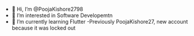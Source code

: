 - 👋 Hi, I’m @PoojaKishore2798
- 👀 I’m interested in Software Developemtn
- 🌱 I’m currently learning Flutter
-Previously PoojaKishore27, new account because it was locked out

<!---
PoojaKishore2798/PoojaKishore2798 is a ✨ special ✨ repository because its `README.md` (this file) appears on your GitHub profile.
You can click the Preview link to take a look at your changes.
--->
